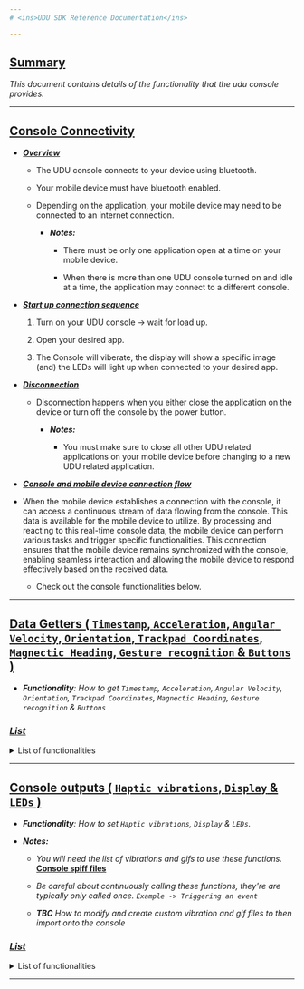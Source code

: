 ```yaml
---
# <ins>UDU SDK Reference Documentation</ins>

---
```


## <ins>Summary</ins>

*This document contains details of the functionality that the udu console provides.*

---


## <ins>Console Connectivity</ins>



* <ins>***Overview***</ins>
  * The UDU console connects to your device using bluetooth.
  
  * Your mobile device must have bluetooth enabled.
  
  * Depending on the application, your mobile device may need to be connected to an internet connection.

    * ***Notes:***
    
        *  There must be only one application open at a time on your mobile device.
        
        *  When there is more than one UDU console turned on and idle at a time, the application may connect to a different console.


* <ins>***Start up connection sequence***</ins>
  1. Turn on your UDU console -> wait for load up.
  
  2. Open your desired app.
  
  3. The Console will viberate, the display will show a specific image (and) the LEDs will light up when connected to your desired app.
  


* <ins>***Disconnection***</ins>
  * Disconnection happens when you either close the application on the device or turn off the console by the power button.
  
    * ***Notes:*** 
    
      * You must make sure to close all other UDU related applications on your mobile device before changing to a new UDU related application.
   
   
   
* <ins>***Console and mobile device connection flow***</ins>

* When the mobile device establishes a connection with the console, it can access a continuous stream of data flowing from the console. This data is available for the mobile device to utilize. By processing and reacting to this real-time console data, the mobile device can perform various tasks and trigger specific functionalities. This connection ensures that the mobile device remains synchronized with the console, enabling seamless interaction and allowing the mobile device to respond effectively based on the received data.
  
    * Check out the console functionalities below.


---


## <ins>Data Getters ( `Timestamp`, `Acceleration`, `Angular Velocity`, `Orientation`, `Trackpad Coordinates`, `Magnectic Heading`, `Gesture recognition` & `Buttons` )</ins>


* ***Functionality**: How to get `Timestamp`, `Acceleration`, `Angular Velocity`, `Orientation`, `Trackpad Coordinates`, `Magnectic Heading`, `Gesture recognition` & `Buttons`*



### ***<ins>List</ins>***
<details>
  <summary>List of functionalities</summary> 
 
---
 
<details>
 <summary>IsConsoleConnected()</summary>
  
### IsConsoleConnected
 
##### Description

*Return true if the console is connected to your app, false otherwise*
 
##### Properties

`IsConsoleConnected() -> bool`

##### Example Usage

```Csharp
  void UnpauseGame()
  {
     // Check if we are connected to the console
     if(UDUGetters.IsConsoleConnected() != true)
     {
         // If the console is not connected and the game is not paused, we pause it
         if(isPause == false)
         {
             isPaused = true
         }
     }
  }
```
   </details>

   
---


 
<details>
 <summary>IsTrackpadPressed()</summary>
  
### IsTrackpadPressed
 
##### Description

*Return true if the trackpad detect a touch, false otherwise*
 
##### Properties

`IsTrackpadPressed() -> bool`

##### Example Usage

```Csharp
  void MovingCharacterWhenTrackpadIsPressed()
  {
      if (UDUGetters.IsTrackpadPressed() == true)
     {
          CharacterMove(UDUGetters.GetTrackpadCoordinates());
     }
     else
     {
         CharacterStop();
     }
  }
```
   </details>

   
---
 
  
<details>
<summary>GetTimestamps</summary>
   
### GetTimestamp
 
##### Description
 
 *GetTimestamp() is used to retrieve the current timestamp or the current system time.*
 *Helpful for calculating, measuring specific events that occur and for debugging.*
 
 ##### Properties
 
 `GetTimestamp() -> long`

##### Example Usage
 
 ```Csharp
        private long timeStamp;

        void Update()
        {
            // If the console is connected
            if (UDUGetters.IsConsoleConnected() == true)
            {
                timeStamp = UDUGetters.GetTimestamp();
                Debug.Log("Timestamp: " + timeStamp);
            }
        }
```
</details>
 
 
---
 

 <details>
 <summary>GetAcceleration</summary>
  
### GetAcceleration
 
##### Description

*GetAcceleration get the IMU acceleration as a Vector3.*
 
##### Properties

`GetAcceleration() -> Vector3`
 
`GetAcceleration().x -> float`
 
`GetAcceleration().y -> float`
 
`GetAcceleration().z -> float`
 
 `GetAcceleration().magnitude -> float`

##### Example Usage

```Csharp
  void HitPlayerAboveAccelerationThreshold()
  {
     // Compare the acceleration value to a threshold
     if(UDUGetters.GetAcceleration().magnitude > 3500)
     {
        Debug.Log("PLAYER HIT");
        // Play a vibration
        UDUOutputs.SetVibrationAndStart("Fruit150.wav");
     }
  }
```
   </details>
 
 
 
---
 
 

  <details>
 <summary>GetAngularVelocity</summary>
   
### GetAngularVelocity
 
##### Description

*GetAngularVelocity get the IMU angular velocity as a Vector3. **Needs more testing***

 ##### Properties
 
`GetAngularVelocity() -> Vector3`
 
`GetAngularVelocity().x -> float`
 
`GetAngularVelocity().y -> float`
 
`GetAngularVelocity().z -> float`

##### Example Usage
 
**Not implemented yet**
```Csharp

```
   </details>
 
 
---
 
 
 <details>
 <summary>GetOrientation</summary>

### GetOrientation
 
##### Description
 
 *GetOrientation gets the console IMU's orientation.*

##### Properties
 
`GetOrientation() -> Quaternion`
 
`GetOrientation().x -> float`
 
`GetOrientation().y -> float`
 
`GetOrientation().z -> float`
 
`GetOrientation().w -> float`

##### Example Usage

```Csharp
using UnityEngine;
public class OrientationTest : MonoBehaviour
{
    Quaternion deviceOrientation;
    private const float sqrthalf = 0.707106781186548f;

    void Update()
    {
        deviceOrientation.x = UDUGetters.GetOrientation().x;
        deviceOrientation.y = UDUGetters.GetOrientation().y;
        deviceOrientation.z = UDUGetters.GetOrientation().z;
        deviceOrientation.w = UDUGetters.GetOrientation().w;

        deviceOrientation = new Quaternion(0, sqrthalf, -sqrthalf, 0) * deviceOrientation;

        transform.rotation = deviceOrientation;
    }
}
```
</details>
 
 
---
 
 
  <details>
 <summary>GetTrackpadCoordinates</summary>

### GetTrackpadCoordinates
 
##### Description

 *Returns the trackpad coordinates from the console. When touching the trackpad it returns values (x,y,z) otherwise it returns '0'.*
 
##### Properties
 
`GetTrackpadCoordinates() -> Vector3`
 
`GetTrackpadCoordinates().x -> float`
 
`GetTrackpadCoordinates().y -> float`
 
`GetTrackpadCoordinates().z -> float`

##### Example Usage

```Csharp
 private void GetConsoleData()
 {
     if (UDUGetters.IsConsoleConnected() == true)
     {
         trackpadX = UDUGetters.GetTrackpadCoordinates().x;
         trackpadY = UDUGetters.GetTrackpadCoordinates().y;
         trackpadZ = UDUGetters.GetTrackpadCoordinates().z;
     }
 }
 
// updating characters movement
void CharacterMove()
{
  // check that trackpad values are not '0'
  if (trackpadX != 0 || trackpadY != 0)
   {
       // divide the trackpad into quadrant that will be use to move in four directions
       if (trackpadX > 600f && trackpadY > 550f && trackpadY < 850f) // up
       {
           transform.position = transform.position + new Vector3(0f, 2f * Time.deltaTime, 0f);
       }
       else if (trackpadX < 600f && trackpadY > 550f && trackpadY < 850f) // down
       {
           transform.position = transform.position + new Vector3(0f, -2f * Time.deltaTime, 0f);
       }
       else if (trackpadY > 600f && trackpadX > 750f && trackpadX < 1300f) // right
       {
           transform.position = transform.position + new Vector3(2f * Time.deltaTime, 0f, 0f);
       }
       else if (trackpadY < 600f && trackpadX > 750f && trackpadX < 1300f) // left
       {
           transform.position = transform.position + new Vector3(-2f * Time.deltaTime, 0f, 0f);
       }
   } 
}
```
</details>
   
   
---  
 
 <details>
 <summary>GetMagneticHeading</summary>
  
### GetMagneticHeading
  
##### Description

*GetMagneticHeading returns a float.*
  
 ##### Properties
`GetMagneticHeading() -> float`

##### Example Usage

```Csharp
void Start()
{
  // set initial rotation
  initialRotation = UDUGetters.GetMagneticHeading();
}
  
void Update()
{
  // move player forward
  playerObject.transform.Translate(Vector3.forward * Time.deltaTime * playerObject.speed, Space.Self);
  
  // set/store magneticheading 
  float zRotation = UDUGetters.GetMagneticHeading();

  // Offset by the inital rotation
  zRotation -= initialRotation;

  // Ensuring that zRotation is between 0 and 360
  zRotation = Mathf.Repeat(zRotation, 360); 
  
  // lock rotation
  if (zRotation > 30 && zRotation < 180)
  {
      zRotation = 30;
  }
  if (zRotation < 330 && zRotation >= 180)
  {
      zRotation = 330;
  }
  
  // rotate player side to side accordingly 
  playerObject.transform.Rotate(Vector3.up, zRotation, Space.Self);
  playerObject.transform.eulerAngles = Vector3.up * zRotation;
}
```
</details>

   
---

   

<details>
<summary>SubscribeToButtons</summary>
 
* ### SubscribeToButtons
 
#### Description

*Subscribe to the console's trigger button and the squeeze button. The event system is pre defined so all you simply have to do is subscribe to the event.*
 
### Properties

`EventsSystemHandler.Instance.onTriggerPressTriggerButton += *CustomFunction*`
 
`EventsSystemHandler.Instance.onTriggerPressTriggerButton += *CustomFunction*`
 
`EventsSystemHandler.Instance.onTriggerPressTriggerButton += *CustomFunction*`
 
`EventsSystemHandler.Instance.onTriggerPressTriggerButton += *CustomFunction*`
 
`EventsSystemHandler.Instance.onTriggerPressTriggerButton -= *CustomFunction*`
 
`EventsSystemHandler.Instance.onTriggerPressTriggerButton -= *CustomFunction*`
 
`EventsSystemHandler.Instance.onTriggerPressTriggerButton -= *CustomFunction*`
 
`EventsSystemHandler.Instance.onTriggerPressTriggerButton -= *CustomFunction*`

#### Example Usage
```Csharp
private void Start()
{
  // subscribed to the trigger button pressed event
  EventsSystemHandler.Instance.onTriggerPressTriggerButton += TriggerButtonPressed;
 
  // subscribed to the trigger button pressed event
  EventsSystemHandler.Instance.onTriggerReleaseTriggerButton += TriggerButtonReleased;
 
  // subscribed to the trigger button pressed event
  EventsSystemHandler.Instance.onTriggerPressSqueezeButton += SqueezeButtonPressed;
 
  // subscribed to the trigger button pressed event
  EventsSystemHandler.Instance.onTriggerReleaseSqueezeButton += SqueezeButtonReleased;
}
 
public void TriggerButtonPressed()
{
    // Do something when the trigger button is pressed.
}
 
public void TriggerButtonReleased()
{
    // Do something when the trigger button is released.
}
 
public void SqueezeButtonPressed()
{
    // Do something when the squeeze button is pressed.
}
 
public void SqueezeButtonReleased()
{
    // Do something when the squeeze button is released.
}

// If you want to unsubscribe from the events
private void OnDestroy()
{
  EventsSystemHandler.Instance.onTriggerPressTriggerButton -= TriggerButtonPressed;

  EventsSystemHandler.Instance.onTriggerReleaseTriggerButton -= TriggerButtonReleased;
 
  EventsSystemHandler.Instance.onTriggerPressSqueezeButton -= SqueezeButtonPressed;

  EventsSystemHandler.Instance.onTriggerReleaseSqueezeButton -= SqueezeButtonReleased;
}
```
</details>
    </details>
   
---  
   
   
## <ins>Console outputs ( `Haptic vibrations`, `Display` & `LEDs` )</ins>

* ***Functionality**: How to set `Haptic vibrations`, `Display` & `LEDs`.*
   
* ***Notes:*** 
  * *You will need the list of vibrations and gifs to use these functions.* **[Console spiff files](https://github.com/udu-games/Console-Spiffs)**
   
  * *Be careful about continuously calling these functions, they're are typically only called once. `Example -> Triggering an event`*
   
  * ***TBC*** *How to modify and create custom vibration and gif files to then import onto the console*
   
   
   
   
### ***<ins>List</ins>***
<details>
<summary>List of functionalities</summary>

 
---
 
* ### <ins>Haptic Vibrations</ins>
 
<details>
<summary>SetVibrationAndStart</summary>
 
* ### SetVibrationAndStart
 
#### Description

*Call this function when you want to set and also start the vibration.*
 
### Properties

`SetVibrationAndStart(string vibrationName) -> string`

#### Example Usage
```Csharp
public void GunEffect()
{
  // When gun fires - do effects
  UDUOutputs.SetVibrationAndStart("1911_gunshot_short.wav");
}
```
</details>
 
 
 
 
 <details>
 <summary>StartVibration</summary>
  
#### Description

*Call this function if just want start the vibration that has already been previously set.*
  
* ### StartVibration

`StartVibration() -> _`

#### Example Usage
```csharp
private void TriggerThisEvent()
{
  UDUOutputs.StartVibration();
}
```
</details>

 
 
 
 <details>
 <summary>SetVibration</summary>
   
### SetVibration
  
#### Description

*This function is usually called when you only want to set the vibration and not start it.*
 
 #### Properties
  
`SetVibration(string filename) -> string`

#### Example Usage
```csharp
private void SetASpecificVibration()
{
  UDUOutputs.SetVibration("Fruit150.wav");
}
```
</details>
 
---
 

* ### <ins>LEDs</ins>
 
 
<details>
<summary>SetLEDOff</summary>
 
### SetLEDOff
 
#### Description

*This function is called when you want to set the console leds off.*

#### Properties

`SetLEDOff() -> _`

#### Example Usage
```csharp
private void TurnOffLEDs()
{
  UDUOutputs.SetLEDOff();
}
```
</details>
 
 
 
   <details>
 <summary>SetLEDFlashingColor</summary>
 
### SetLEDFlashingColor
    
#### Description

*This function is called when you want to set the leds to flash a specific color. This function parameters are (Color color, int brightness, short flashingInterval, int durationInSeconds).*
    
#### Properties
`SetLEDFlashingColor(Color color, short flashingInterval, int durationInSeconds) -> Color, int, short, int`

#### Example Usage
```csharp
private void SetLEDFlashingColor()
{
    UDUOutputs.SetLEDFlashingColor(Color.red, 20, 5);
}
```
</details>

 
 
 
<details>
<summary>SetLEDConstantColor</summary>
 
### SetLEDConstantColor  

#### Description

*This function is called when you want to set the LED color and also keep it LEDs switched on.*
 
 #### Properties
 
`SetLEDConstantColor(Color color) -> Color, int`

#### Example Usage
```csharp
private void SetLEDConstantColor()
{
    UDUOutputs.SetLEDConstantColor(Color.red);
}
```
 </details>
 
---

 * ### <ins>Display</ins>

 
 <details>
<summary>SetDisplayFile</summary>  
 
### SetDisplayFile
 
#### Description

*This function is called when you want to set the console display to a specific image and display it.*
  
**To set a specific file, you will need the specific name.***

#### Properties
 
`SetDisplayFile(string filename) -> string`

#### Example Usage

```csharp
private void SetTheConsoleDisplay()
{
    UDUOutputs.SetDisplayFile("intro.gif");
}
```
 </details>


---

   
   
* ### <ins>Multi Functionality</ins>
 
 
 
<details>
<summary>StartVibrationAndLEDs</summary>  
 
### StartVibrationAndLEDs
 
#### Description

*This function is called when you want to set and start a specific vibration file and also set the LEDs.*
 
**To set a specific file, you will need the specific name.***

#### Properties
 
`StartVibrationAndLEDs(string filename, Color color) -> string, Color`

#### Example Usage

```csharp
private void StartVibrationAndLEDs()
{
    UDUOutputs.StartVibrationAndLEDs("CH.wav", Color.blue);
}
```
</details>


 
 <details>
<summary>SetImageVibrationAndLED</summary>  
 
### SetImageVibrationAndLED
 
#### Description

***Note*** *May cause output issues, may need more testing*

*This function is called when you want to set the console display to a specific image and display it, set and start a specific vibration file and also set the LEDs.*
  
**To set a specific file, you will need the specific name.***

#### Properties
 
`SetImageVibrationAndLED(string imageName, string vibrationName, Color color) -> string, string, Color`

#### Example Usage

```csharp
private void SetImageVibrationAndLED()
{
    UDUOutputs.SetImageVibrationAndLED("slush.gif", "Fruit150.wav", Color.cyan);
}
```
</details>

 
 
  <details>
<summary>SetImageAndLEDs</summary>  
 
### SetImageAndLEDs
 
#### Description

*This function is called when you want to set the console display to a specific image and display it and also set the LEDs.*
   
**To set a specific file, you will need the specific name.***

#### Properties
 
`SetImageAndLEDs(string imageName, Color color) -> string, Color`

#### Example Usage

```csharp
private void SetImageVibrationAndLED()
{
    UDUOutputs.SetImageAndLEDs("strawberry.gif", Color.yellow);
}
```
</details>
 
 
 
 
<details>
<summary>StartVibrationAndSetImage</summary>  
 
### StartVibrationAndSetImage
 
#### Description

*This function is called when you want to set the console display to a specific image and display it and also set and start a specific vibration file.*
   
**To set a specific file, you will need the specific name.***

#### Properties
 
`StartVibrationAndSetImage(string vibrationName, string imageName) -> string, string`

#### Example Usage

```csharp
private void SetImageVibrationAndLED()
{
    UDUOutputs.StartVibrationAndSetImage("Fruit150.wav", "strawberry.gif");
}
```
</details>
 
 
---

</details>
   

   
---
